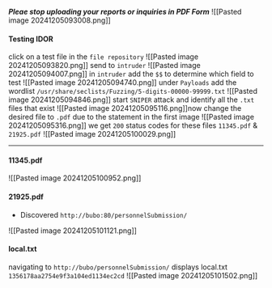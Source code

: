 ***Pleae stop uploading your reports or inquiries in PDF Form***
![[Pasted image 20241205093008.png]]
#### Testing IDOR
click on a test file in the `file repository`
![[Pasted image 20241205093820.png]]
send to `intruder`
![[Pasted image 20241205094007.png]]
in `intruder` add the `$$` to determine which field to test
![[Pasted image 20241205094740.png]]
under `Payloads` add the wordlist `/usr/share/seclists/Fuzzing/5-digits-00000-99999.txt`
![[Pasted image 20241205094846.png]]
start `SNIPER` attack and identify all the `.txt` files that exist 
![[Pasted image 20241205095116.png]]now change the desired file to `.pdf` due to the statement in the first image
![[Pasted image 20241205095316.png]]
we get `200` status codes for these files `11345.pdf` & `21925.pdf`
![[Pasted image 20241205100029.png]]

--------
#### 11345.pdf
![[Pasted image 20241205100952.png]]

#### 21925.pdf
- Discovered `http://bubo:80/personnelSubmission/`

![[Pasted image 20241205101121.png]]

#### local.txt
navigating to `http://bubo/personnelSubmission/` displays local.txt `1356178aa2754e9f3a104ed1134ec2cd`
![[Pasted image 20241205101502.png]]